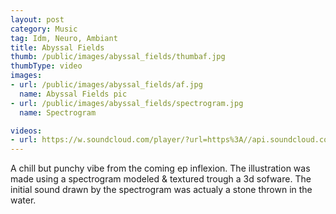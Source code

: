 ```yaml
---
layout: post
category: Music 
tag: Idm, Neuro, Ambiant
title: Abyssal Fields
thumb: /public/images/abyssal_fields/thumbaf.jpg
thumbType: video
images:
- url: /public/images/abyssal_fields/af.jpg
  name: Abyssal Fields pic  
- url: /public/images/abyssal_fields/spectrogram.jpg
  name: Spectrogram  

videos:
- url: https://w.soundcloud.com/player/?url=https%3A//api.soundcloud.com/tracks/170625832%3Fsecret_token%3Ds-uSI4a&amp;auto_play=false&amp;hide_related=false&amp;show_comments=true&amp;show_user=true&amp;show_reposts=false&amp;visual=true"
---
```

A chill but punchy vibe from the coming ep inflexion.
The illustration was made using a spectrogram modeled & textured 
trough a 3d sofware. The initial sound drawn by the spectrogram
was actualy a stone thrown in the water.


